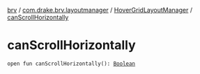 [brv](../../index.md) / [com.drake.brv.layoutmanager](../index.md) / [HoverGridLayoutManager](index.md) / [canScrollHorizontally](./can-scroll-horizontally.md)

# canScrollHorizontally

`open fun canScrollHorizontally(): `[`Boolean`](https://kotlinlang.org/api/latest/jvm/stdlib/kotlin/-boolean/index.html)